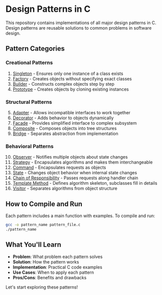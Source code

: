 # Design Patterns in C

This repository contains implementations of all major design patterns in C. Design patterns are reusable solutions to common problems in software design.

## Pattern Categories

### Creational Patterns
1. [Singleton](./creational/singleton.c) - Ensures only one instance of a class exists
2. [Factory](./creational/factory.c) - Creates objects without specifying exact classes
3. [Builder](./creational/builder.c) - Constructs complex objects step by step
4. [Prototype](./creational/prototype.c) - Creates objects by cloning existing instances

### Structural Patterns
5. [Adapter](./structural/adapter.c) - Allows incompatible interfaces to work together
6. [Decorator](./structural/decorator.c) - Adds behavior to objects dynamically
7. [Facade](./structural/facade.c) - Provides simplified interface to complex subsystem
8. [Composite](./structural/composite.c) - Composes objects into tree structures
9. [Bridge](./structural/bridge.c) - Separates abstraction from implementation

### Behavioral Patterns
10. [Observer](./behavioral/observer.c) - Notifies multiple objects about state changes
11. [Strategy](./behavioral/strategy.c) - Encapsulates algorithms and makes them interchangeable
12. [Command](./behavioral/command.c) - Encapsulates requests as objects
13. [State](./behavioral/state.c) - Changes object behavior when internal state changes
14. [Chain of Responsibility](./behavioral/chain_of_responsibility.c) - Passes requests along handler chain
15. [Template Method](./behavioral/template_method.c) - Defines algorithm skeleton, subclasses fill in details
16. [Visitor](./behavioral/visitor.c) - Separates algorithms from object structure

## How to Compile and Run

Each pattern includes a main function with examples. To compile and run:

```bash
gcc -o pattern_name pattern_file.c
./pattern_name
```

## What You'll Learn

- **Problem**: What problem each pattern solves
- **Solution**: How the pattern works
- **Implementation**: Practical C code examples
- **Use Cases**: When to apply each pattern
- **Pros/Cons**: Benefits and drawbacks

Let's start exploring these patterns!
